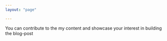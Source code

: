 ```yaml
---
layout: "page"

---
```


You can contribute to the my content and showcase your interest in building the blog-post
